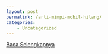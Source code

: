 ```yaml
---
layout: post
permalink: /arti-mimpi-mobil-hilang/
categories:
    - Uncategorized
---
```


[Baca Selengkapnya](/06)